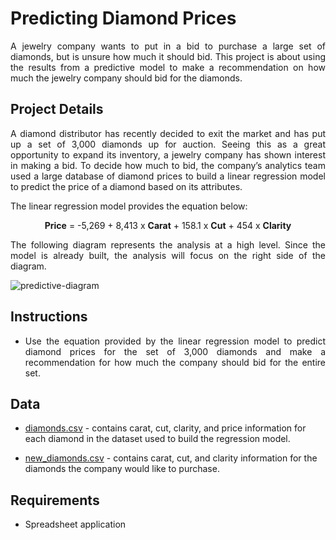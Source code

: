# Predicting Diamond Prices
<p align=justify>
  A jewelry company wants to put in a bid to purchase a large set of diamonds, but is unsure how much it should bid. This project is about using the results
  from a predictive model to make a recommendation on how much the jewelry company should bid for the diamonds.
</p>

## Project Details
<p align=justify>
  A diamond distributor has recently decided to exit the market and has put up a set of 3,000 diamonds up for auction. 
  Seeing this as a great opportunity to expand its inventory, a jewelry company has shown interest in making a bid. To decide how much to bid,
  the company’s analytics team used a large database of diamond prices to build a linear regression model to predict the price of a diamond based on its attributes.
</p> 

The linear regression model provides the equation below:

<p align=center>
  <strong>Price</strong> = -5,269 + 8,413 x <strong>Carat</strong> + 158.1 x <strong>Cut</strong> + 454 x <strong>Clarity</strong>
</p>

<p align=justify>
  The following diagram represents the analysis at a high level. Since the model is already built, the analysis will focus on the right side of the diagram.
</p>

![predictive-diagram](https://user-images.githubusercontent.com/52799089/117533014-99a70500-afea-11eb-9449-5cceb6edff52.png)

## Instructions 
  <ul>
  <li>
    <p align=justify>Use the equation provided by the linear regression model to predict diamond prices for the set of 3,000 diamonds and make a recommendation for how much the company should bid for the entire set.
    </p>
    </li>
    </ul>

## Data
- [diamonds.csv](https://github.com/RoumaissaaMadoui/Predictive-Analytics-for-Business-Nanodegree-Projects/blob/main/Project%201%20-%20Predicting%20Diamond%20Prices/Data/diamonds.csv) - contains carat, cut, clarity, and price information for each diamond in the dataset used to build the regression model.
  
- [new_diamonds.csv](https://github.com/RoumaissaaMadoui/Predictive-Analytics-for-Business-Nanodegree-Projects/blob/main/Project%201%20-%20Predicting%20Diamond%20Prices/Data/new-diamonds.csv) - contains carat, cut, and clarity information for the diamonds the company would like to purchase.

## Requirements
-	Spreadsheet application
